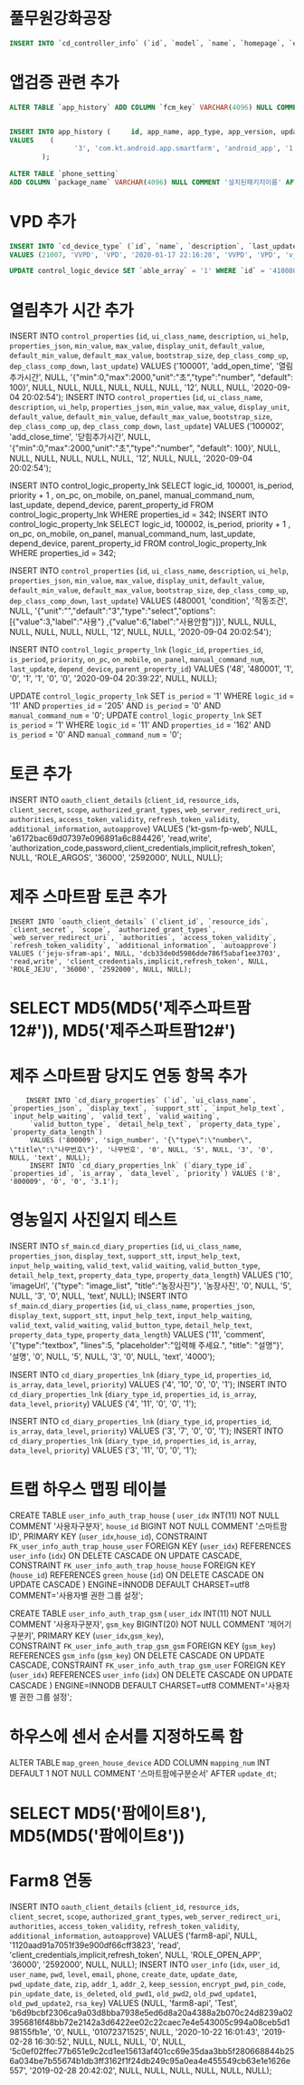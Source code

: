 # 풀무원강화공장
```sql
INSERT INTO `cd_controller_info` (`id`, `model`, `name`, `homepage`, `email`, `phone`, `last_update`, `name_i18n`) VALUES ('51', 'pulmu_bean', '콩나물제어기', NULL, NULL, NULL, '2020-01-17 22:16:24', '__common.controller_info.pulmu_bean');
```


# 앱검증 관련 추가
```sql
ALTER TABLE `app_history` ADD COLUMN `fcm_key` VARCHAR(4096) NULL COMMENT 'GoogleFCMName' AFTER `download_url`; 


INSERT INTO app_history (     id, app_name, app_type, app_version, update_date, download_url, fcm_key)
VALUES    (
                '3', 'com.kt.android.app.smartfarm', 'android_app', '1.1', NOW(), 'https://smartfarm.kt.co.kr/download/com_kt_smartfarm_v4.apk', 'AAAAJPlHnrY:APA91bE31bpYSqAI9diqFw3QAbbDvcPkfIo-Dv8BqPjxDM2pY905q4x4xNTAlrYOMWWBx-2HGBLcYh9oafdflGSlsb0HDrjjhYckewFuMv-cUjH7k-dj0EfiQKX9AlNep3g3LwiXvg70'
        );        
        
ALTER TABLE `phone_setting` 
ADD COLUMN `package_name` VARCHAR(4096) NULL COMMENT '설치된패키지이름' AFTER `privacy_policy_agree_date`; 

```

# VPD 추가
```sql
INSERT INTO `cd_device_type` (`id`, `name`, `description`, `last_update`, `device_type`, `device_type_name`, `device_type_group`, `kind`, `is_physical_device`, `manufacturer`, `model_name`, `model_spec`, `model_version`, `is_master`, `use_house_type`, `default_address1`, `default_address2`, `default_address3`, `dcac`, `min_value`, `max_value`, `description_i18n`, `device_type_name_i18n`, `unit`, `round_number`, `topic_group`, `reset_point`, `accum_m`, `accum_h`, `accum_d`, `value_mod`, `op_time`, `value_type`, `opmode_error`, `value_exchange`, `sensing_timeout`, `control_unit`) 
VALUES (21007, 'VVPD', 'VPD', '2020-01-17 22:16:28', 'VVPD', 'VPD', 'v_vapor_pressure_deficit', 'v_device', '1', 'KT', '1', '1', '1', '0', '19', '-', NULL, NULL, 'DC', '0', '10', '__common.device_type.name.sensor_leaf_temp', '__common.device_type.name.sensor_leaf_temp', 'kPa', '1', NULL, '0', '0', '0', '0', '', '0', '00000000000', '0', '0', '300', 'Ratio'); 
```
```sql
UPDATE control_logic_device SET `able_array` = '1' WHERE `id` = '410080'; 
```

# 열림추가 시간 추가
INSERT INTO `control_properties`
(`id`, `ui_class_name`, `description`, `ui_help`, `properties_json`, `min_value`, `max_value`, `display_unit`, `default_value`, `default_min_value`, `default_max_value`, `bootstrap_size`, `dep_class_comp_up`, `dep_class_comp_down`, `last_update`) 
VALUES ('100001', 'add_open_time', '열림추가시간', NULL, '{\"min\":0,\"max\":2000,\"unit\":\"초\",\"type\":\"number\", \"default\": 100}', NULL, NULL, NULL, NULL, NULL, NULL, '12', NULL, NULL, '2020-09-04 20:02:54'); 
INSERT INTO `control_properties`
(`id`, `ui_class_name`, `description`, `ui_help`, `properties_json`, `min_value`, `max_value`, `display_unit`, `default_value`, `default_min_value`, `default_max_value`, `bootstrap_size`, `dep_class_comp_up`, `dep_class_comp_down`, `last_update`) 
VALUES ('100002', 'add_close_time', '닫힘추가시간', NULL, '{\"min\":0,\"max\":2000,\"unit\":\"초\",\"type\":\"number\", \"default\": 100}', NULL, NULL, NULL, NULL, NULL, NULL, '12', NULL, NULL, '2020-09-04 20:02:54'); 

INSERT INTO control_logic_property_lnk
SELECT
        logic_id, 100001, is_period, priority + 1 , on_pc, on_mobile, on_panel, manual_command_num, last_update, depend_device, parent_property_id
FROM
        control_logic_property_lnk
WHERE properties_id = 342;
INSERT INTO control_logic_property_lnk
SELECT
        logic_id, 100002, is_period, priority + 1 , on_pc, on_mobile, on_panel, manual_command_num, last_update, depend_device, parent_property_id
FROM
        control_logic_property_lnk
WHERE properties_id = 342;


INSERT INTO `control_properties` (`id`, `ui_class_name`, `description`, `ui_help`, `properties_json`, `min_value`, `max_value`, `display_unit`, `default_value`, `default_min_value`, `default_max_value`, `bootstrap_size`, `dep_class_comp_up`, `dep_class_comp_down`, `last_update`)
 VALUES (480001, 'condition', '작동조건', NULL, '{\"unit\":\"\",\"default\":\"3\",\"type\":\"select\",\"options\":[{\"value\":3,\"label\":\"사용\"} ,{\"value\":6,\"label\":\"사용안함\"}]}', NULL, NULL, NULL, NULL, NULL, NULL, '12', NULL, NULL, '2020-09-04 20:02:54'); 

 INSERT INTO `control_logic_property_lnk` (`logic_id`, `properties_id`, `is_period`, `priority`, `on_pc`, `on_mobile`, `on_panel`, `manual_command_num`, `last_update`, `depend_device`, `parent_property_id`) 
 VALUES ('48', '480001', '1', '0', '1', '1', '0', '0', '2020-09-04 20:39:22', NULL, NULL); 

UPDATE `control_logic_property_lnk` SET `is_period` = '1' WHERE `logic_id` = '11' AND `properties_id` = '205' AND `is_period` = '0' AND `manual_command_num` = '0'; 
UPDATE `control_logic_property_lnk` SET `is_period` = '1' WHERE `logic_id` = '11' AND `properties_id` = '162' AND `is_period` = '0' AND `manual_command_num` = '0'; 


# 토큰 추가
INSERT INTO `oauth_client_details` (`client_id`, `resource_ids`, `client_secret`, `scope`, `authorized_grant_types`, `web_server_redirect_uri`, `authorities`, `access_token_validity`, `refresh_token_validity`, `additional_information`, `autoapprove`) 
VALUES ('kt-gsm-fp-web', NULL, 'a6172bac69d07397e096891a6c884426', 'read,write', 'authorization_code,password,client_credentials,implicit,refresh_token', NULL, 'ROLE_ARGOS', '36000', '2592000', NULL, NULL);  
 
 
# 제주 스마트팜 토큰 추가
	INSERT INTO `oauth_client_details` (`client_id`, `resource_ids`, `client_secret`, `scope`, `authorized_grant_types`, `web_server_redirect_uri`, `authorities`, `access_token_validity`, `refresh_token_validity`, `additional_information`, `autoapprove`) 
	VALUES ('jeju-sfram-api', NULL, 'dcb33de0d5986dde786f5abaf1ee3703', 'read,write', 'client_credentials,implicit,refresh_token', NULL, 'ROLE_JEJU', '36000', '2592000', NULL, NULL); 
			
# SELECT MD5(MD5('제주스파트팜12#')), MD5('제주스파트팜12#')
# 제주 스마트팜 당지도 연동 항목 추가
		INSERT INTO `cd_diary_properties` (`id`, `ui_class_name`, `properties_json`, `display_text`, `support_stt`, `input_help_text`, `input_help_waiting`, `valid_text`, `valid_waiting`,
		 `valid_button_type`, `detail_help_text`, `property_data_type`, `property_data_length`) 
		 VALUES ('800009', 'sign_number', '{\"type\":\"number\", \"title\":\"나무번호\"}', '나무번호', '0', NULL, '5', NULL, '3', '0', NULL, 'text', NULL); 
		 INSERT INTO `cd_diary_properties_lnk` (`diary_type_id`, `properties_id`, `is_array`, `data_level`, `priority`) VALUES ('8', '800009', '0', '0', '3.1');
		 
# 영농일지 사진일지 테스트

 INSERT INTO `sf_main`.`cd_diary_properties` (`id`, `ui_class_name`, `properties_json`, `display_text`, `support_stt`, `input_help_text`, `input_help_waiting`, `valid_text`, `valid_waiting`, `valid_button_type`, `detail_help_text`, `property_data_type`, `property_data_length`) 
VALUES ('10', 'imageUrl', '{\"type\": \"image_list\", \"title\":\"농장사진\"}', '농장사진', '0', NULL, '5', NULL, '3', '0', NULL, 'text', NULL); 
INSERT INTO `sf_main`.`cd_diary_properties` (`id`, `ui_class_name`, `properties_json`, `display_text`, `support_stt`, `input_help_text`, `input_help_waiting`, `valid_text`, `valid_waiting`, `valid_button_type`, `detail_help_text`, `property_data_type`, `property_data_length`)
 VALUES ('11', 'comment', '{\"type\":\"textbox\", \"lines\":5, \"placeholder\":\"입력해 주세요.\", \"title\": \"설명\"}', '설명', '0', NULL, '5', NULL, '3', '0', NULL, 'text', '4000'); 
 
  INSERT INTO `cd_diary_properties_lnk` (`diary_type_id`, `properties_id`, `is_array`, `data_level`, `priority`) VALUES ('4', '10', '0', '0', '1'); 
  INSERT INTO `cd_diary_properties_lnk` (`diary_type_id`, `properties_id`, `is_array`, `data_level`, `priority`) VALUES ('4', '11', '0', '0', '1'); 
  
  INSERT INTO `cd_diary_properties_lnk` (`diary_type_id`, `properties_id`, `is_array`, `data_level`, `priority`) VALUES ('3', '7', '0', '0', '1'); 
  INSERT INTO `cd_diary_properties_lnk` (`diary_type_id`, `properties_id`, `is_array`, `data_level`, `priority`) VALUES ('3', '11', '0', '0', '1');
  
  
# 트랩 하우스 맵핑 테이블

CREATE TABLE `user_info_auth_trap_house` (
  `user_idx` INT(11) NOT NULL COMMENT '사용자구분자',
  `house_id` BIGINT NOT NULL COMMENT '스마트팜ID',
  PRIMARY KEY (`user_idx`,`house_id`),
  CONSTRAINT `FK_user_info_auth_trap_house_user` FOREIGN KEY (`user_idx`) REFERENCES `user_info` (`idx`) ON DELETE CASCADE ON UPDATE CASCADE,
  CONSTRAINT `FK_user_info_auth_trap_house_house` FOREIGN KEY (`house_id`) REFERENCES `green_house` (`id`) ON DELETE CASCADE ON UPDATE CASCADE
) ENGINE=INNODB DEFAULT CHARSET=utf8 COMMENT='사용자별 권한 그룹 설정';

CREATE TABLE `user_info_auth_trap_gsm` (
  `user_idx` INT(11) NOT NULL COMMENT '사용자구분자',
  `gsm_key` BIGINT(20) NOT NULL COMMENT '제어기구분키',
  PRIMARY KEY (`user_idx`,`gsm_key`),  
  CONSTRAINT `FK_user_info_auth_trap_gsm_gsm` FOREIGN KEY (`gsm_key`) REFERENCES `gsm_info` (`gsm_key`) ON DELETE CASCADE ON UPDATE CASCADE,
  CONSTRAINT `FK_user_info_auth_trap_gsm_user` FOREIGN KEY (`user_idx`) REFERENCES `user_info` (`idx`) ON DELETE CASCADE ON UPDATE CASCADE
) ENGINE=INNODB DEFAULT CHARSET=utf8 COMMENT='사용자별 권한 그룹 설정';

# 하우스에 센서 순서를 지정하도록 함
ALTER TABLE `map_green_house_device` 
ADD COLUMN `mapping_num` INT DEFAULT 1 NOT NULL COMMENT '스마트팜에구분순서' AFTER `update_dt`; 

    
#   SELECT MD5('팜에이트8'), MD5(MD5('팜에이트8'))
# Farm8 연동
 INSERT INTO `oauth_client_details` (`client_id`, `resource_ids`, `client_secret`, `scope`, `authorized_grant_types`, `web_server_redirect_uri`, `authorities`, `access_token_validity`, `refresh_token_validity`, `additional_information`, `autoapprove`) 
 VALUES ('farm8-api', NULL, '1120aad91a7051f39e900df66cff3823', 'read', 'client_credentials,implicit,refresh_token', NULL, 'ROLE_OPEN_APP', '36000', '2592000', NULL, NULL); 
  INSERT INTO `user_info` (`idx`, `user_id`, `user_name`, `pwd`, `level`, `email`, `phone`, `create_date`, `update_date`, `pwd_update_date`, `zip`, `addr_1`, `addr_2`, `keep_session`, `encrypt_pwd`, `pin_code`, `pin_update_date`, `is_deleted`, `old_pwd1`, `old_pwd2`, `old_pwd_update1`, `old_pwd_update2`, `rsa_key`) VALUES (NULL, 'farm8-api', 'Test', 'b6d9bcbf2306ca9a03d8bba7938e5ed6d8a20a4388a2b070c24d8239a023956816f48bb72e2142a3d6422ee02c22caec7e4e543005c994a08ceb5d198155fb1e', '0', NULL, '01072371525', NULL, '2020-10-22 16:01:43', '2019-02-28 16:30:52', NULL, NULL, NULL, '0', NULL, '5c0ef02ffec77b651e9c2cd1ee15613af401cc69e35daa3bb5f280668844b256a034be7b55674b1db3ff3162f1f24db249c95a0ea4e455549cb63e1e1626e557', '2019-02-28 20:42:02', NULL, NULL, NULL, NULL, NULL, NULL); 

